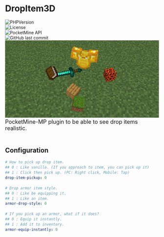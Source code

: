 # DropItem3D
![PHPVersion](https://img.shields.io/badge/PHP-v8.0-blue?style=flat-square)  
![License](https://img.shields.io/github/license/boymelancholy/DropItem3D?color=green&style=flat-square)  
![PocketMine API](https://img.shields.io/badge/PMMP%20API-v4.0.0-orange?style=flat-square)  
![GitHub last commit](https://img.shields.io/github/last-commit/boymelancholy/DropItem3D?color=purple&style=flat-square)
![overview](assets/di3d_overview.png)  
<span style="font-size:18px">PocketMine-MP plugin to be able to see drop items realistic.</span>  
　

## Configuration
```yaml
# How to pick up drop item.
## 0 : Like vanilla. (If you approach to item, you can pick up it)
## 1 : Click then pick up. (PC: Right click, Mobile: Tap)
drop-item-pickup: 0

# Drop armor item style.
## 0 : Like be equipping it.
## 1 : Like an item.
armor-drop-style: 0

# If you pick up an armor, what if it does?
## 0 : Equip it instantly.
## 1 : Add it to inventory.
armor-equip-instantly: 0
```